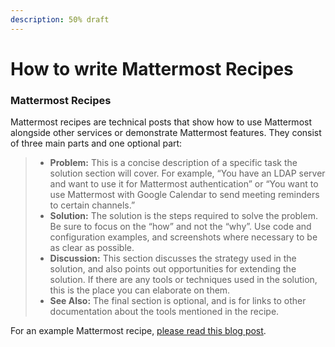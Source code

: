 ```yaml
---
description: 50% draft
---
```


# How to write Mattermost Recipes

### Mattermost Recipes

Mattermost recipes are technical posts that show how to use Mattermost alongside other services or demonstrate Mattermost features. They consist of three main parts and one optional part:

> * **Problem:** This is a concise description of a specific task the solution section will cover. For example, “You have an LDAP server and want to use it for Mattermost authentication” or “You want to use Mattermost with Google Calendar to send meeting reminders to certain channels.”
> * **Solution:** The solution is the steps required to solve the problem. Be sure to focus on the “how” and not the “why”. Use code and configuration examples, and screenshots where necessary to be as clear as possible.
> * **Discussion:** This section discusses the strategy used in the solution, and also points out opportunities for extending the solution. If there are any tools or techniques used in the solution, this is the place you can elaborate on them.
> * **See Also:** The final section is optional, and is for links to other documentation about the tools mentioned in the recipe.

For an example Mattermost recipe, [please read this blog post](https://about.mattermost.com/learn/connect-irc-to-mattermost/).

